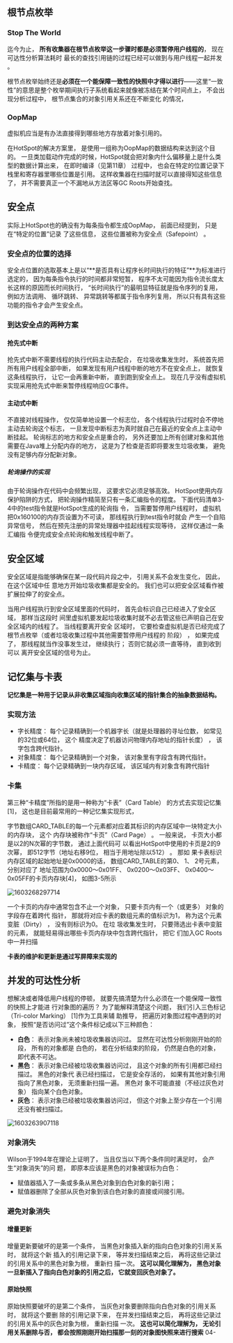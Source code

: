 ## 根节点枚举 

### Stop The World 

迄今为止， **所有收集器在根节点枚举这一步骤时都是必须暂停用户线程的**， 现在可达性分析算法耗时
最长的查找引用链的过程已经可以做到与用户线程一起并发 。

根节点枚举始终还是**必须在一个能保障一致性的快照中才得以进行**——这里“一致性”的意思是整个枚举期间执行子系统看起来就像被冻结在某个时间点上， 不会出现分析过程中， 根节点集合的对象引用关系还在不断变化
的情况， 

### OopMap 

虚拟机应当是有办法直接得到哪些地方存放着对象引用的。 

在HotSpot的解决方案里， 是使用一组称为OopMap的数据结构来达到这个目的。 一旦类加载动作完成的时候，HotSpot就会把对象内什么偏移量上是什么类型的数据计算出来， 在即时编译（见第11章） 过程中， 也会在特定的位置记录下栈里和寄存器里哪些位置是引用。 这样收集器在扫描时就可以直接得知这些信息了， 并不需要真正一个不漏地从方法区等GC Roots开始查找。 

## 安全点

实际上HotSpot也的确没有为每条指令都生成OopMap， 前面已经提到， 只是在“特定的位置”记录
了这些信息， 这些位置被称为安全点（Safepoint） 。  

### 安全点的位置的选择

安全点位置的选取基本上是以“**是否具有让程序长时间执行的特征”**为标准进行选定的， 因为每条指令执行的时间都非常短暂， 程序不太可能因为指令流长度太长这样的原因而长时间执行， “长时间执行”的最明显特征就是指令序列的复用， 例如方法调用、 循环跳转、 异常跳转等都属于指令序列复用， 所以只有具有这些功能的指令才会产生安全点。 

### 到达安全点的两种方案

#### 抢先式中断

抢先式中断不需要线程的执行代码主动去配合， 在垃圾收集发生时， 系统首先把所有用户线程全部中断， 如果发现有用户线程中断的地方不在安全点上， 就恢复这条线程执行， 让它一会再重新中断， 直到跑到安全点上。 现在几乎没有虚拟机实现采用抢先式中断来暂停线程响应GC事件。 

#### 主动式中断

不直接对线程操作， 仅仅简单地设置一个标志位， 各个线程执行过程时会不停地主动去轮询这个标志， 一旦发现中断标志为真时就自己在最近的安全点上主动中断挂起。 轮询标志的地方和安全点是重合的， 另外还要加上所有创建对象和其他需要在Java堆上分配内存的地方， 这是为了检查是否即将要发生垃圾收集， 避免没有足够内存分配新对象。 

##### 轮询操作的实现

由于轮询操作在代码中会频繁出现， 这要求它必须足够高效。 HotSpot使用内存保护陷阱的方式，
把轮询操作精简至只有一条汇编指令的程度。 下面代码清单3-4中的test指令就是HotSpot生成的轮询指
令， 当需要暂停用户线程时， 虚拟机把0x160100的内存页设置为不可读， 那线程执行到test指令时就会
产生一个自陷异常信号， 然后在预先注册的异常处理器中挂起线程实现等待， 这样仅通过一条汇编指
令便完成安全点轮询和触发线程中断了。 

## 安全区域 

安全区域是指能够确保在某一段代码片段之中， 引用关系不会发生变化， 因此， 在这个区域中任
意地方开始垃圾收集都是安全的。 我们也可以把安全区域看作被扩展拉伸了的安全点。 

当用户线程执行到安全区域里面的代码时， 首先会标识自己已经进入了安全区域， 那样当这段时
间里虚拟机要发起垃圾收集时就不必去管这些已声明自己在安全区域内的线程了。 当线程要离开安全
区域时， 它要检查虚拟机是否已经完成了根节点枚举（或者垃圾收集过程中其他需要暂停用户线程的
阶段） ， 如果完成了， 那线程就当作没事发生过， 继续执行； 否则它就必须一直等待， 直到收到可以
离开安全区域的信号为止。 

## 记忆集与卡表 

**记忆集是一种用于记录从非收集区域指向收集区域的指针集合的抽象数据结构。** 

### 实现方法

- 字长精度： 每个记录精确到一个机器字长（就是处理器的寻址位数， 如常见的32位或64位， 这个
  精度决定了机器访问物理内存地址的指针长度） ， 该字包含跨代指针。
- 对象精度： 每个记录精确到一个对象， 该对象里有字段含有跨代指针。
- 卡精度： 每个记录精确到一块内存区域， 该区域内有对象含有跨代指针 

### 卡集

第三种“卡精度”所指的是用一种称为“卡表”（Card Table） 的方式去实现记忆集[1]， 这也是目前最常用的一种记忆集实现形式，  

字节数组CARD_TABLE的每一个元素都对应着其标识的内存区域中一块特定大小的内存块， 这个
内存块被称作“卡页”（Card Page） 。 一般来说， 卡页大小都是以2的N次幂的字节数， 通过上面代码可
以看出HotSpot中使用的卡页是2的9次幂， 即512字节（地址右移9位， 相当于用地址除以512） 。 那如
果卡表标识内存区域的起始地址是0x0000的话， 数组CARD_TABLE的第0、 1、 2号元素， 分别对应了
地址范围为0x0000～0x01FF、 0x0200～0x03FF、 0x0400～0x05FF的卡页内存块[4]， 如图3-5所示 

![1603268297714](E:\soft\Typora\img\1603268297714.png)

一个卡页的内存中通常包含不止一个对象， 只要卡页内有一个（或更多） 对象的字段存在着跨代
指针， 那就将对应卡表的数组元素的值标识为1， 称为这个元素变脏（Dirty） ， 没有则标识为0。 在垃
圾收集发生时， 只要筛选出卡表中变脏的元素， 就能轻易得出哪些卡页内存块中包含跨代指针， 把它
们加入GC Roots中一并扫描 

**卡表的维护和更新是通过写屏障来实现的**

## 并发的可达性分析 

想解决或者降低用户线程的停顿， 就要先搞清楚为什么必须在一个能保障一致性的快照上才能进
行对象图的遍历？ 为了能解释清楚这个问题， 我们引入三色标记（Tri-color Marking） [1]作为工具来辅
助推导， 把遍历对象图过程中遇到的对象， 按照“是否访问过”这个条件标记成以下三种颜色：

- **白色**： 表示对象尚未被垃圾收集器访问过。 显然在可达性分析刚刚开始的阶段， 所有的对象都是
  白色的， 若在分析结束的阶段， 仍然是白色的对象， 即代表不可达。
- **黑色**： 表示对象已经被垃圾收集器访问过， 且这个对象的所有引用都已经扫描过。 黑色的对象代
  表已经扫描过， 它是安全存活的， 如果有其他对象引用指向了黑色对象， 无须重新扫描一遍。 黑色对
  象不可能直接（不经过灰色对象） 指向某个白色对象。
- **灰色**： 表示对象已经被垃圾收集器访问过， 但这个对象上至少存在一个引用还没有被扫描过。 

![1603263907118](E:\soft\Typora\img\1603263907118.png)



### 对象消失

Wilson于1994年在理论上证明了， 当且仅当以下两个条件同时满足时， 会产生“对象消失”的问
题， 即原本应该是黑色的对象被误标为白色：

- 赋值器插入了一条或多条从黑色对象到白色对象的新引用；
- 赋值器删除了全部从灰色对象到该白色对象的直接或间接引用。 

### 避免对象消失

#### 增量更新 

增量更新要破坏的是第一个条件， 当黑色对象插入新的指向白色对象的引用关系时， 就将这个新
插入的引用记录下来， 等并发扫描结束之后， 再将这些记录过的引用关系中的黑色对象为根， 重新扫
描一次。 **这可以简化理解为， 黑色对象一旦新插入了指向白色对象的引用之后， 它就变回灰色对象了。** 

#### 原始快照 

原始快照要破坏的是第二个条件， 当灰色对象要删除指向白色对象的引用关系时， 就将这个要删
除的引用记录下来， 在并发扫描结束之后， 再将这些记录过的引用关系中的灰色对象为根， 重新扫描
一次。 **这也可以简化理解为， 无论引用关系删除与否， 都会按照刚刚开始扫描那一刻的对象图快照来进行搜索** 04-